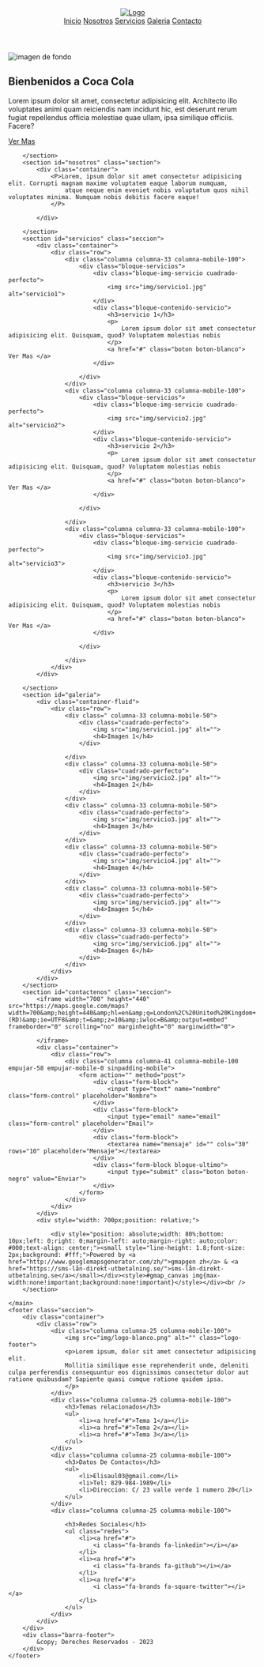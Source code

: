 <!DOCTYPE html>
<html lang="en">
<head>
    <meta charset="UTF-8">
    <meta name="viewport" content="width=device-width, initial-scale=1.0">
    <title>Inicio - Coca Cola</title>
    <link rel="preconnect" href="https://fonts.googleapis.com">
    <link rel="preconnect" href="https://fonts.gstatic.com" crossorigin>
    <link href="https://fonts.googleapis.com/css2?family=Roboto&display=swap" rel="stylesheet">
    <link rel="stylesheet" href="css/necolas.github.io_normalize.css_8.0.1_normalize.css">
    <link rel="stylesheet" href="style.css">
    <link rel="shortcut icon" href="../cursobasico/img/favicon.png">
    <script src="https://kit.fontawesome.com/61b09657e0.js" crossorigin="anonymous"></script>
</head>
<body>
    <header>
        <div class="container">
            <a href="index.html">
                <img src="img/logo.svg" alt="Logo" class="logo">
            </a>
            <nav>
                <a href="#inicio">Inicio</a>
                <a href="#nosotros">Nosotros</a>
                <a href="#servicios">Servicios</a>
                <a href="#galeria">Galeria</a>
                <a href="#contactenos">Contacto</a>
            </nav>
            <a href="#" class="hamb"><i class="fa-solid fa-bars"></i></a>
        </div>
    </header>
    <main>
        <section id="inicio">
            <img src="img/bannerprincipal.jpg" alt="imagen de fondo">
            <div class="bloque-inicio">
                <h1>Bienbenidos a Coca Cola</h1>
                <p>
                    Lorem ipsum dolor sit amet, consectetur adipisicing elit. Architecto illo voluptates animi quam reiciendis nam incidunt hic, 
                    est deserunt rerum fugiat repellendus officia molestiae quae ullam, ipsa similique officiis. Facere?
                </p>
                <a href="nosotros" class="boton boton-rojo"> Ver Mas</a>
            </div>

        </section>
        <section id="nosotros" class="section">
            <div class="container">
                <P>Lorem, ipsum dolor sit amet consectetur adipisicing elit. Corrupti magnam maxime voluptatem eaque laborum numquam, 
                    atque neque enim eveniet nobis voluptatum quos nihil voluptates minima. Numquam nobis debitis facere eaque!
                </P>

            </div>

        </section>
        <section id="servicios" class="seccion">
            <div class="container">
                <div class="row">
                    <div class="columna columna-33 columna-mobile-100">
                        <div class="bloque-servicios">
                            <div class="bloque-img-servicio cuadrado-perfecto">
                                <img src="img/servicio1.jpg" alt="servicio1">
                            </div>
                            <div class="bloque-contenido-servicio">
                                <h3>servicio 1</h3>
                                <p>
                                    Lorem ipsum dolor sit amet consectetur adipisicing elit. Quisquam, quod? Voluptatem molestias nobis
                                </p>
                                <a href="#" class="boton boton-blanco"> Ver Mas </a>
                            </div>

                        </div>
                    </div>
                    <div class="columna columna-33 columna-mobile-100">
                        <div class="bloque-servicios">
                            <div class="bloque-img-servicio cuadrado-perfecto">
                                <img src="img/servicio2.jpg" alt="servicio2">
                            </div>
                            <div class="bloque-contenido-servicio">
                                <h3>servicio 2</h3>
                                <p>
                                    Lorem ipsum dolor sit amet consectetur adipisicing elit. Quisquam, quod? Voluptatem molestias nobis
                                </p>
                                <a href="#" class="boton boton-blanco"> Ver Mas </a>
                            </div>

                        </div>

                    </div>
                    <div class="columna columna-33 columna-mobile-100">
                        <div class="bloque-servicios">
                            <div class="bloque-img-servicio cuadrado-perfecto">
                                <img src="img/servicio3.jpg" alt="servicio3">
                            </div>
                            <div class="bloque-contenido-servicio">
                                <h3>servicio 3</h3>
                                <p>
                                    Lorem ipsum dolor sit amet consectetur adipisicing elit. Quisquam, quod? Voluptatem molestias nobis
                                </p>
                                <a href="#" class="boton boton-blanco"> Ver Mas </a>
                            </div>

                        </div>

                    </div>
                </div>
            </div>

        </section>
        <section id="galeria">
            <div class="container-fluid">
                <div class="row">
                    <div class=" columna-33 columna-mobile-50">
                        <div class="cuadrado-perfecto">
                            <img src="img/servicio1.jpg" alt="">
                            <h4>Imagen 1</h4>
                        </div>

                    </div>
                    <div class=" columna-33 columna-mobile-50">
                        <div class="cuadrado-perfecto">
                            <img src="img/servicio2.jpg" alt="">
                            <h4>Imagen 2</h4>
                        </div>
                    </div>
                    <div class=" columna-33 columna-mobile-50">
                        <div class="cuadrado-perfecto">
                            <img src="img/servicio3.jpg" alt="">
                            <h4>Imagen 3</h4>
                        </div>
                    </div>
                    <div class=" columna-33 columna-mobile-50">
                        <div class="cuadrado-perfecto">
                            <img src="img/servicio4.jpg" alt="">
                            <h4>Imagen 4</h4>
                        </div>
                    </div>
                    <div class=" columna-33 columna-mobile-50">
                        <div class="cuadrado-perfecto">
                            <img src="img/servicio5.jpg" alt="">
                            <h4>Imagen 5</h4>
                        </div>
                    </div>
                    <div class=" columna-33 columna-mobile-50">
                        <div class="cuadrado-perfecto">
                            <img src="img/servicio6.jpg" alt="">
                            <h4>Imagen 6</h4>
                        </div>
                    </div>
                </div>
            </div>
        </section>
        <section id="contactenos" class="seccion">
            <iframe width="700" height="440" src="https://maps.google.com/maps?width=700&amp;height=440&amp;hl=en&amp;q=London%2C%20United%20Kingdom+(RD)&amp;ie=UTF8&amp;t=&amp;z=10&amp;iwloc=B&amp;output=embed" frameborder="0" scrolling="no" marginheight="0" marginwidth="0">

            </iframe>
            <div class="container">
                <div class="row">
                    <div class="columna columna-41 columna-mobile-100 empujar-58 empujar-mobile-0 sinpadding-mobile">
                        <form action="" method="post">
                            <div class="form-block">
                                <input type="text" name="nombre" class="form-control" placeholder="Nombre">
                            </div>
                            <div class="form-block">
                                <input type="email" name="email" class="form-control" placeholder="Email">
                            </div>
                            <div class="form-block">
                                <textarea name="mensaje" id="" cols="30" rows="10" placeholder="Mensaje"></textarea>
                            </div>
                            <div class="form-block bloque-ultimo">
                                <input type="submit" class="boton boton-negro" value="Enviar">
                            </div>
                        </form>
                    </div>
                </div>
            </div>
            <div style="width: 700px;position: relative;">
                
                <div style="position: absolute;width: 80%;bottom: 10px;left: 0;right: 0;margin-left: auto;margin-right: auto;color: #000;text-align: center;"><small style="line-height: 1.8;font-size: 2px;background: #fff;">Powered by <a href="http://www.googlemapsgenerator.com/zh/">gmapgen zh</a> & <a href="https://sms-lån-direkt-utbetalning.se/">sms-lån-direkt-utbetalning.se</a></small></div><style>#gmap_canvas img{max-width:none!important;background:none!important}</style></div><br />
        </section>
        
    </main>
    <footer class="seccion">
        <div class="container">
            <div class="row">
                <div class="columna columna-25 columna-mobile-100">
                    <img src="img/logo-blanco.png" alt="" class="logo-footer">
                    <p>Lorem ipsum, dolor sit amet consectetur adipisicing elit. 
                    Mollitia similique esse reprehenderit unde, deleniti culpa perferendis consequuntur eos dignissimos consectetur dolor aut ratione quibusdam? Sapiente quasi cumque ratione quidem ipsa.
                    </p>
                </div>
                <div class="columna columna-25 columna-mobile-100">
                    <h3>Temas relacionados</h3>
                    <ul>
                        <li><a href="#">Tema 1</a></li>
                        <li><a href="#">Tema 2</a></li>
                        <li><a href="#">Tema 3</a></li>
                    </ul>
                </div>
                <div class="columna columna-25 columna-mobile-100">
                    <h3>Datos De Contactos</h3>
                    <ul>
                        <li>Elisaul03@gmail.com</li>
                        <li>Tel: 829-984-1989</li>
                        <li>Direccion: C/ 23 valle verde 1 numero 20</li>
                    </ul>
                </div>
                <div class="columna columna-25 columna-mobile-100">

                    <h3>Redes Sociales</h3>
                    <ul class="redes">
                        <li><a href="#">
                            <i class="fa-brands fa-linkedin"></i></a>
                        </li>
                        <li><a href="#">
                            <i class="fa-brands fa-github"></i></a>
                        </li>
                        <li><a href="#">
                            <i class="fa-brands fa-square-twitter"></i></a>
                        </li>
                    </ul>
                </div>
            </div>
        </div>
        <div class="barra-footer">
            &copy; Derechos Reservados - 2023
        </div>
    </footer>    
</body>
</html>
